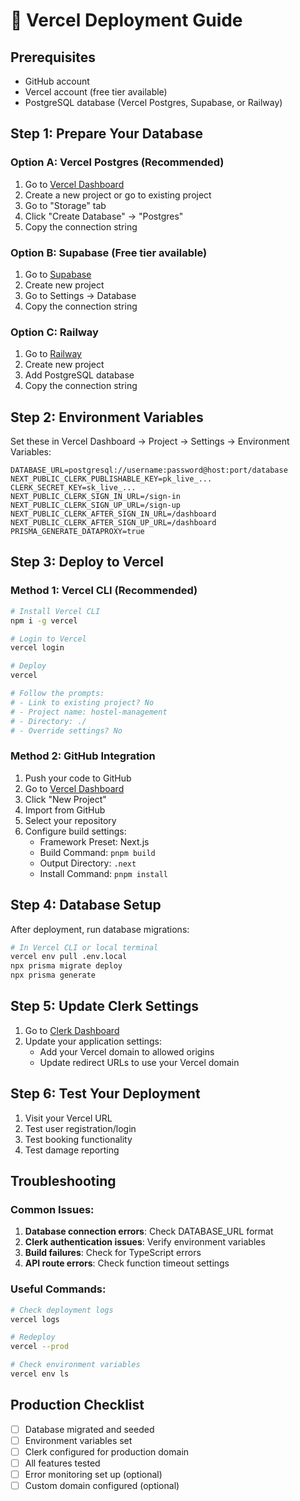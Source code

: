 
# 🚀 Vercel Deployment Guide

## Prerequisites
- GitHub account
- Vercel account (free tier available)
- PostgreSQL database (Vercel Postgres, Supabase, or Railway)

## Step 1: Prepare Your Database

### Option A: Vercel Postgres (Recommended)
1. Go to [Vercel Dashboard](https://vercel.com/dashboard)
2. Create a new project or go to existing project
3. Go to "Storage" tab
4. Click "Create Database" → "Postgres"
5. Copy the connection string

### Option B: Supabase (Free tier available)
1. Go to [Supabase](https://supabase.com)
2. Create new project
3. Go to Settings → Database
4. Copy the connection string

### Option C: Railway
1. Go to [Railway](https://railway.app)
2. Create new project
3. Add PostgreSQL database
4. Copy the connection string

## Step 2: Environment Variables

Set these in Vercel Dashboard → Project → Settings → Environment Variables:

```
DATABASE_URL=postgresql://username:password@host:port/database
NEXT_PUBLIC_CLERK_PUBLISHABLE_KEY=pk_live_...
CLERK_SECRET_KEY=sk_live_...
NEXT_PUBLIC_CLERK_SIGN_IN_URL=/sign-in
NEXT_PUBLIC_CLERK_SIGN_UP_URL=/sign-up
NEXT_PUBLIC_CLERK_AFTER_SIGN_IN_URL=/dashboard
NEXT_PUBLIC_CLERK_AFTER_SIGN_UP_URL=/dashboard
PRISMA_GENERATE_DATAPROXY=true
```

## Step 3: Deploy to Vercel

### Method 1: Vercel CLI (Recommended)
```bash
# Install Vercel CLI
npm i -g vercel

# Login to Vercel
vercel login

# Deploy
vercel

# Follow the prompts:
# - Link to existing project? No
# - Project name: hostel-management
# - Directory: ./
# - Override settings? No
```

### Method 2: GitHub Integration
1. Push your code to GitHub
2. Go to [Vercel Dashboard](https://vercel.com/dashboard)
3. Click "New Project"
4. Import from GitHub
5. Select your repository
6. Configure build settings:
   - Framework Preset: Next.js
   - Build Command: `pnpm build`
   - Output Directory: `.next`
   - Install Command: `pnpm install`

## Step 4: Database Setup

After deployment, run database migrations:

```bash
# In Vercel CLI or local terminal
vercel env pull .env.local
npx prisma migrate deploy
npx prisma generate
```

## Step 5: Update Clerk Settings

1. Go to [Clerk Dashboard](https://dashboard.clerk.com)
2. Update your application settings:
   - Add your Vercel domain to allowed origins
   - Update redirect URLs to use your Vercel domain

## Step 6: Test Your Deployment

1. Visit your Vercel URL
2. Test user registration/login
3. Test booking functionality
4. Test damage reporting

## Troubleshooting

### Common Issues:
1. **Database connection errors**: Check DATABASE_URL format
2. **Clerk authentication issues**: Verify environment variables
3. **Build failures**: Check for TypeScript errors
4. **API route errors**: Check function timeout settings

### Useful Commands:
```bash
# Check deployment logs
vercel logs

# Redeploy
vercel --prod

# Check environment variables
vercel env ls
```

## Production Checklist

- [ ] Database migrated and seeded
- [ ] Environment variables set
- [ ] Clerk configured for production domain
- [ ] All features tested
- [ ] Error monitoring set up (optional)
- [ ] Custom domain configured (optional)
